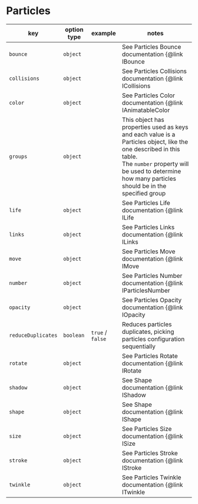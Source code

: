 # Particles

| key                | option type | example          | notes                                                                      |
| ------------------ | ----------- | ---------------- | -------------------------------------------------------------------------- |
| `bounce`           | `object`    |                  | See Particles Bounce documentation {@link IBounce | here}                  |
| `collisions`       | `object`    |                  | See Particles Collisions documentation {@link ICollisions | here}          |
| `color`            | `object`    |                  | See Particles Color documentation {@link IAnimatableColor | here}          |
| `groups`           | `object`    |                  | This object has properties used as keys and each value is a Particles object, like the one described in this table.<br />The `number` property will be used to determine how many particles should be in the specified group | 
| `life`             | `object`    |                  | See Particles Life documentation {@link ILife | here}                      |
| `links`            | `object`    |                  | See Particles Links documentation {@link ILinks | here}                    |
| `move`             | `object`    |                  | See Particles Move documentation {@link IMove | here}                      |
| `number`           | `object`    |                  | See Particles Number documentation {@link IParticlesNumber | here}         |
| `opacity`          | `object`    |                  | See Particles Opacity documentation {@link IOpacity | here}                |
| `reduceDuplicates` | `boolean`   | `true` / `false` | Reduces particles duplicates, picking particles configuration sequentially |
| `rotate`           | `object`    |                  | See Particles Rotate documentation {@link IRotate | here}                  |
| `shadow`           | `object`    |                  | See Shape documentation {@link IShadow | here}                             |
| `shape`            | `object`    |                  | See Shape documentation {@link IShape | here}                              |
| `size`             | `object`    |                  | See Particles Size documentation {@link ISize | here}                      |
| `stroke`           | `object`    |                  | See Particles Stroke documentation {@link IStroke | here}                  |
| `twinkle`          | `object`    |                  | See Particles Twinkle documentation {@link ITwinkle | here}                |
